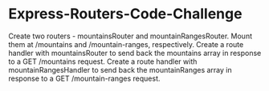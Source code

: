 # Express-Routers-Code-Challenge
Create two routers - mountainsRouter and mountainRangesRouter. Mount them at /mountains and /mountain-ranges, respectively.  Create a route handler with mountainsRouter to send back the mountains array in response to a GET /mountains request.  Create a route handler with mountainRangesHandler to send back the mountainRanges array in response to a GET /mountain-ranges request.
